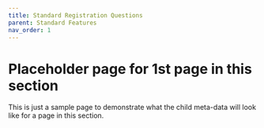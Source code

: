```yaml
---
title: Standard Registration Questions
parent: Standard Features
nav_order: 1
---
```


# Placeholder page for 1st page in this section

This is just a sample page to demonstrate what the child meta-data will look like
for a page in this section.
